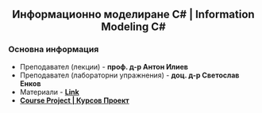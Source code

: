 <h2 align="center">Информационно моделиране C# | Information Modeling C#</h2>

### Основна информация
* Преподавател (лекции) - **проф. д-р Антон Илиев**
* Преподавател (лабораторни упражнения) - **доц. д-р Светослав Енков**
* Материали - [**Link**]()
* [**Course Project | Курсов Проект**]()
